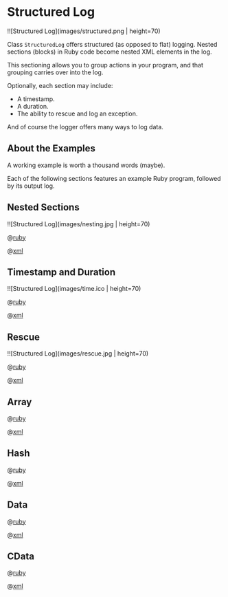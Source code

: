 # Structured Log

!![Structured Log](images/structured.png | height=70)

<!-- [![Gem Version](https://badge.fury.io/rb/structured_log.svg)](https://badge.fury.io/rb/structured_log) -->

Class <code>StructuredLog</code> offers structured (as opposed to flat) logging.  Nested sections (blocks) in Ruby code become nested XML elements in the log.

This sectioning allows you to group actions in your program, and that grouping carries over into the log.

Optionally, each section may include:
<ul>
<li>A timestamp.
<li>A duration.
<li>The ability to rescue and log an exception.
</ul>

And of course the logger offers many ways to log data.

## About the Examples

A working example is worth a thousand words (maybe).

Each of the following sections features an example Ruby program, followed by its output log.

## Nested Sections
!![Structured Log](images/nesting.jpg | height=70)

@[ruby](scripts/sections.rb)

@[xml](logs/sections.xml)

## Timestamp and Duration
!![Structured Log](images/time.ico | height=70)

@[ruby](scripts/time.rb)

@[xml](logs/time.xml)

## Rescue
!![Structured Log](images/rescue.jpg | height=70)

@[ruby](scripts/rescue.rb)

@[xml](logs/rescue.xml)

## Array

@[ruby](scripts/array.rb)

@[xml](logs/array.xml)

## Hash

@[ruby](scripts/hash.rb)

@[xml](logs/hash.xml)

## Data

@[ruby](scripts/data.rb)

@[xml](logs/data.xml)

## CData

@[ruby](scripts/cdata.rb)

@[xml](logs/cdata.xml)
